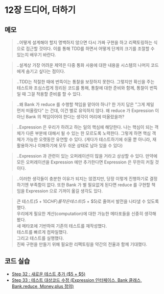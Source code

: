 # 12장 드디어, 더하기


## 메모

> ..어떻게 설계해야 할지 명백하지 않으면 다시 가짜 구현을 하고 리팩토링하는 식으로 접근할 것이다. 이를 통해 TDD를 하면서 어떻게 단계의 크기를 조절할 수 있는지 배우기 바란다.

> ..설계상 가장 어려운 제약은 다중 통화 사용에 대한 내용을 시스템의 나머지 코드에게 숨기고 싶다는 점이다.

> ..TDD는 적절한 때에 번뜩이는 통찰을 보장하지 못한다. 그렇지만 확신을 주는 테스트와 조심스럽게 정리된 코드를 통해, 통찰에 대한 준비와 함께, 통찰이 번뜩일 때 그걸 적용할 준비를 할 수 있다.

> ..왜 Bank 가 reduce 를 수행할 책임을 맡아야 하나? 한 가지 답은 "그게 제일 먼저 떠올랐다" 는 건데, 이건 별로 유익하지 않다. 왜 reduce 가 Expression 이 아닌 Bank 의 책임이어야 한다는 생각이 머리에 떠올랐을까?

> ..Expression 은 우리가 하려고 하는 일의 핵심에 해당한다. 나는 핵심이 되는 객체가 다른 부분에 대해서 될 수 있는 한 모르도록 노력한다. 그렇게 하면 핵심 객체가 가능한 오랫동안 유연할 수 있다. (게다가 테스트하기에 쉬울 뿐 아니라, 재활용하거나 이해하기에 모두 쉬운 상태로 남아 있을 수 있다)

> ..Expression 과 관련이 있는 오퍼레이션이 많을 거라고 상상할 수 있다. 만약에 모든 오퍼레이션을 Expression 에만 추가한다면 Expression 은 무한히 커질 것이다.

> ..이러한 생각들이 충분한 이유가 되지는 않겠지만, 당장 이렇게 진행하기로 결정하기엔 부족함이 없다. 또한 Bank 가 별 필요없게 된다면 reduce 를 구현할 책임을 Expression 으로 기꺼이 옮길 생각도 있다.

> 큰 테스트($5 + 10CHF)를 작은 테스트($5 + $5)로 줄여서 발전을 나타낼 수 있도록 했다.  
> 우리에게 필요한 계산(computation)에 대한 가능한 메타포들을 신중히 생각해봤다.  
> 새 메타포에 기반하여 기존의 테스트를 재작성했다.  
> 테스트를 빠르게 컴파일했다.  
> 그리고 테스트를 실행했다.  
> 진짜 구현을 만들기 위해 필요한 리팩토링을 약간의 전율과 함께 기대했다.  


## 코드 실습

- [Step 32 : 새로운 테스트 추가 ($5 + $5)](./step32.test.ts)
- [Step 33 : 테스트 대상코드 수정 (Expression 인터페이스, Bank 클래스, Bank.reduce, Money.plus 정의)](./step33.test.ts)


